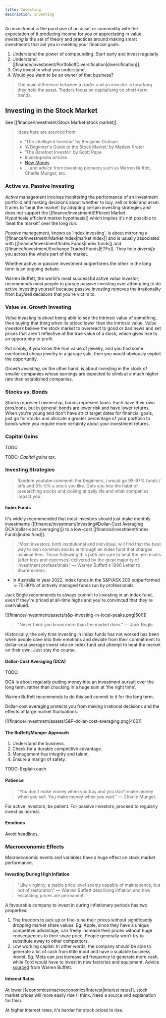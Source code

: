 ```yaml
---
title: Investing
description: Investing
---
```


An *investment* is the purchase of an asset or commodity with the expectation of it producing income for you or appreciating in value. *Investing* is the set of theory and practices around making smart investments that aid you in meeting your financial goals.

1. Understand the power of compounding. Start early and invest regularly.
2. Understand [[finance/investment/Portfolio#Diversification|diversification]].
3. Only invest in what you understand. 
4. Would you want to be an owner of that business? 

> The main difference between a *trader* and an *investor* is how long they hold the asset. Traders focus on capitalising on short-term trends.

## Investing in the Stock Market
See [[finance/investment/Stock Market|stock market]].

> Ideas here are sourced from:
> - 'The Intelligent Investor' by Benjamin Graham
> - 'A Beginner's Guide to the Stock Market' by Mattew Krater
> - 'The Barefoot Investor' by Scott Pape
> - Investopedia articles
> - [New Money](https://www.youtube.com/c/AussieWealthCreation).
> - ... and advice from investing pioneers such as Warren Buffett, Charlie Munger, etc.

### Active vs. Passive Investing
*Active* management involves monitoring the performance of an investment portfolio and making decisions about whether to buy, sell or hold and asset. It aims to 'beat the market' by adopting certain investing strategies and does not support the [[finance/investment/Efficient Market Hypothesis|efficient market hypothesis]] which implies it's not possible to 'beat the market' over the long run.

*Passive* management, known as 'index investing', is about mirroring a [[finance/investment/Market Index|market index]] and is usually associated with [[finance/investment/Index Funds|index funds]] and [[finance/investment/Exchange Traded Funds|ETFs]]. They help *diversify* you across the whole part of the market.

Whether active or passive investment outperforms the other in the long term is an ongoing debate.

Warren Buffett, the world's most successful active *value investor*, recommends most people to pursue passive investing over attempting to do active investing yourself because passive investing removes the irrationality from buy/sell decisions that you're victim to.

### Value vs. Growth Investing
*Value investing* is about being able to see the intrinsic value of something, then buying that thing when its priced lower than the intrinsic value. *Value investors* believe the stock market to overreact to good or bad news and set prices that aren't reflective of the true value of a stock, which gives rise to an opportunity to profit.

Put simply, if you know the *true* value of jewelry, and you find some overlooked cheap jewelry in a garage sale, then you would obviously exploit the opportunity.

*Growth investing*, on the other hand, is about investing in the stock of smaller companies whose earnings are expected to climb at a much higher rate than established companies.

### Stocks vs. Bonds
Stocks represent ownership, bonds represent loans. Each have their own pros/cons, but in general: bonds are lower risk and have lower returns. When you're young and don't have strict target dates for financial goals, just go for stocks and allocate a greater percentage of your portfolio to bonds when you require more certainty about your investment returns.

### Capital Gains
TODO.

TODO: *Capital gains tax*.


### Investing Strategies

> Random youtube comment: For beginners, i would go 95-97% funds / etfs and 3%-5% a stock you like. Gets you into the habit of researching stocks and looking at daily life and what companies impact you.


#### Index Funds
It's widely recommended that most investors should just make monthly investments ([[finance/investment/Investing#Dollar-Cost Averaging DCA|dollar-cost averaging]]) to a low-cost [[finance/investment/Index Funds|index fund]].
> "Most investors, both institutional and individual, will find that the best way to own common stocks is through an index fund that charges minimal fees. Those following this path are sure to beat the net results (after fees and expenses) delivered by the great majority of investment professionals" — Warren Buffett's 1996 Letter to Shareholders.
- In Australia in year 2022, index funds in the S&P/ASX 200 outperformed $\approx 70\text{-}80\%$ of actively managed funds run by professionals.

Jack Bogle recommends to always commit to investing in an index fund, even if they're priced at all-time highs and you're convinced that they're overvalued. 

![[finance/investment/assets/s&p-investing-in-local-peaks.png|500]]

> "Never think you know more than the market does." — Jack Bogle.

Historically, the only time investing in index funds has not worked has been when people cave into their emotions and deviate from their commitment to dollar-cost average invest into an index fund and attempt to beat the market on their own. Just stay the course.

#### Dollar-Cost Averaging (DCA)
TODO.

DCA is about regularly putting money into an investment pursuit over the long term, rather than chucking in a huge sum at 'the right time'.

Warren Buffett recommends to do this and commit to it for the long term.

Dollar-cost averaging protects you from making irrational decisions and the effects of large market fluctuations.

![[finance/investment/assets/S&P-dollar-cost-averaging.png|400]]

#### The Buffett/Munger Approach
1. Understand the business.
2. Check for a durable competitive advantage.
3. Management has integrity and talent.
4. Ensure a marign of safety. 

TODO: Explain each.

#### Patience
> "You don't make money when you buy and you don't make money when you sell. You make money when you wait." — Charlie Munger.

For active investors, be patient. For passive investors, proceed to regularly invest as normal.

#### Emotions

Avoid headlines.

### Macroeconomic Effects
Macroeconomic events and variables have a huge effect on stock market performance.

#### Investing During High Inflation
> "Like virginity, a stable price level seems capable of maintenance, but not of restoration" — Warren Buffett describing inflation and how escalating prices are permanent.

A favourable company to invest in during inflationary periods has two properties:
1. The freedom to jack up or fine-tune their prices without significantly dropping market share values. Eg. Apple, since they have a unique competitve advantage, can freely increase their prices without huge consequences to their share price. People generally won't try to substitute away to other competitors.
2.  Low working capital. In other words, the company should be able to generate a lot of cash from little input and have a scalable business model. Eg. Meta can just increase ad frequency to generate more cash, while Ford would have to invest in new factories and equipment.
Advice [sourced](https://arichlife.com.au/how-warren-buffett-says-to-invest-during-high-inflation/) from Warren Buffett.

#### Interest Rates
At lower [[economics/macroeconomics/Interest|interest rates]], stock market prices will more easily rise (I think. Need a source and explanation for this).

At higher interest rates, it's harder for stock prices to rise.

